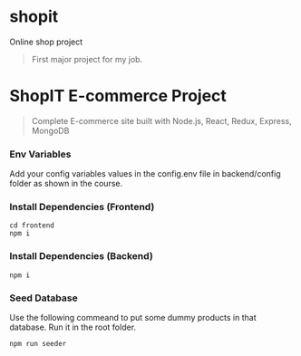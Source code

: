# shopit
Online shop project

>First major project for my job.


# ShopIT E-commerce Project

> Complete E-commerce site built with Node.js, React, Redux, Express, MongoDB

### Env Variables

Add your config variables values in the config.env file in backend/config folder as shown in the course.

### Install Dependencies (Frontend)
```
cd frontend
npm i
```

### Install Dependencies (Backend)
```
npm i
```

### Seed Database
Use the following commeand to put some dummy products in that database.
Run it in the root folder.
```
npm run seeder
```

